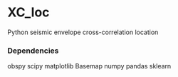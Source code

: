 # XC_loc
Python seismic envelope cross-correlation location

### Dependencies
obspy
scipy
matplotlib
Basemap
numpy
pandas
sklearn